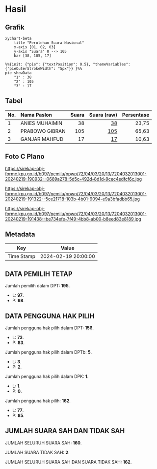 # Hasil

## Grafik

```mermaid
xychart-beta
    title "Perolehan Suara Nasional"
    x-axis [01, 02, 03]
    y-axis "Suara" 0 --> 105
    bar [38, 105, 17]
```

```mermaid
%%{init: {"pie": {"textPosition": 0.5}, "themeVariables": {"pieOuterStrokeWidth": "5px"}} }%%
pie showData
    "1" : 38
    "2" : 105
    "3" : 17
```

## Tabel

| No. | Nama Paslon    | Suara | Suara (raw) | Persentase |
|:--- |:-------------- | -----:| -----------:| ----------:|
| 1   | ANIES MUHAIMIN | 38    | [38][p-1]   | 23,75      |
| 2   | PRABOWO GIBRAN | 105   | [105][p-2]  | 65,63      |
| 3   | GANJAR MAHFUD  | 17    | [17][p-3]   | 10,63      |


[p-1]: https://github.com/gigit-pemilu/pemilu-2024/blob/main/pilpres/hitung-suara/sub/72-sulawesi-tengah/sub/04-toli-toli/sub/03-dondo/sub/2013-betengon/sub/001-tps/sub/paslon-1.txt
[p-2]: https://github.com/gigit-pemilu/pemilu-2024/blob/main/pilpres/hitung-suara/sub/72-sulawesi-tengah/sub/04-toli-toli/sub/03-dondo/sub/2013-betengon/sub/001-tps/sub/paslon-2.txt
[p-3]: https://github.com/gigit-pemilu/pemilu-2024/blob/main/pilpres/hitung-suara/sub/72-sulawesi-tengah/sub/04-toli-toli/sub/03-dondo/sub/2013-betengon/sub/001-tps/sub/paslon-3.txt

## Foto C Plano

https://sirekap-obj-formc.kpu.go.id/b097/pemilu/ppwp/72/04/03/20/13/7204032013001-20240219-190932--0689a278-5d5c-492d-8d1d-9cec4edfcf6c.jpg

https://sirekap-obj-formc.kpu.go.id/b097/pemilu/ppwp/72/04/03/20/13/7204032013001-20240219-191322--5ce21718-103b-4b01-9094-e9a3bfadbb65.jpg

https://sirekap-obj-formc.kpu.go.id/b097/pemilu/ppwp/72/04/03/20/13/7204032013001-20240219-191438--be734efe-7f49-4bb8-ab00-b8eed83e8189.jpg


## Metadata

| Key        | Value               |
| ---------- | ------------------- |
| Time Stamp | 2024-02-19 20:00:00 |


## DATA PEMILIH TETAP

Jumlah pemilih dalam DPT: **195**.
 * L: **97**.
 * P: **98**.

## DATA PENGGUNA HAK PILIH

Jumlah pengguna hak pilih dalam DPT: **156**.
 * L: **73**.
 * P: **83**.

Jumlah pengguna hak pilih dalam DPTb: **5**.
 * L: **3**.
 * P: **2**.

Jumlah pengguna hak pilih dalam DPK: **1**.
 * L: **1**.
 * P: **0**.

Jumlah pengguna hak pilih: **162**.
 * L: **77**.
 * P: **85**.

## JUMLAH SUARA SAH DAN TIDAK SAH

JUMLAH SELURUH SUARA SAH: **160**.

JUMLAH SUARA TIDAK SAH: **2**.

JUMLAH SELURUH SUARA SAH DAN SUARA TIDAK SAH: **162**.


